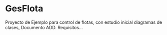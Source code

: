 # GesFlota
Proyecto de Ejemplo para control de flotas, con estudio inicial diagramas de clases, Documento ADD. Requisitos...
